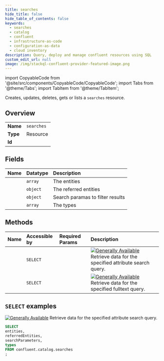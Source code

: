 ```yaml
---
title: searches
hide_title: false
hide_table_of_contents: false
keywords:
  - searches
  - catalog
  - confluent
  - infrastructure-as-code
  - configuration-as-data
  - cloud inventory
description: Query, deploy and manage confluent resources using SQL
custom_edit_url: null
image: /img/stackql-confluent-provider-featured-image.png
---
```


import CopyableCode from '@site/src/components/CopyableCode/CopyableCode';
import Tabs from '@theme/Tabs';
import TabItem from '@theme/TabItem';

Creates, updates, deletes, gets or lists a <code>searches</code> resource.

## Overview
<table><tbody>
<tr><td><b>Name</b></td><td><code>searches</code></td></tr>
<tr><td><b>Type</b></td><td>Resource</td></tr>
<tr><td><b>Id</b></td><td><CopyableCode code="confluent.catalog.searches" /></td></tr>
</tbody></table>

## Fields
| Name | Datatype | Description |
|:-----|:---------|:------------|
| <CopyableCode code="entities" /> | `array` | The entities |
| <CopyableCode code="referredEntities" /> | `object` | The referred entities |
| <CopyableCode code="searchParameters" /> | `object` | Search paramas to filter results |
| <CopyableCode code="types" /> | `array` | The types |

## Methods
| Name | Accessible by | Required Params | Description |
|:-----|:--------------|:----------------|:------------|
| <CopyableCode code="search_using_attribute" /> | `SELECT` | <CopyableCode code="" /> | [![Generally Available](https://img.shields.io/badge/Lifecycle%20Stage-Generally%20Available-%2345c6e8)](#section/Versioning/API-Lifecycle-Policy) Retrieve data for the specified attribute search query. |
| <CopyableCode code="search_using_basic" /> | `SELECT` | <CopyableCode code="" /> | [![Generally Available](https://img.shields.io/badge/Lifecycle%20Stage-Generally%20Available-%2345c6e8)](#section/Versioning/API-Lifecycle-Policy) Retrieve data for the specified fulltext query. |

## `SELECT` examples

[![Generally Available](https://img.shields.io/badge/Lifecycle%20Stage-Generally%20Available-%2345c6e8)](#section/Versioning/API-Lifecycle-Policy) Retrieve data for the specified attribute search query.


```sql
SELECT
entities,
referredEntities,
searchParameters,
types
FROM confluent.catalog.searches
;
```